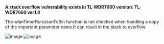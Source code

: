 **A stack overflow vulnerability exists in TL-WDR7660**
**version:  TL-WDR7660 ver1.0**

The wlanTimerRuleJsonToBin function is not checked when handling a copy of the important parameter name.It can result in the stack to overflow

![image](https://github.com/sezangel/IOT-vul/tree/main/TPlink/TL-WDR7660/image/1.png)
![image](https://github.com/sezangel/IOT-vul/tree/main/TPlink/TL-WDR7660/image/2.png)
